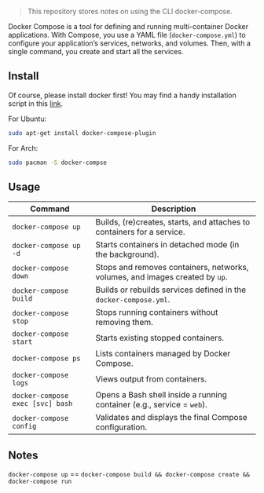 > This repository stores notes on using the CLI docker-compose.

Docker Compose is a tool for defining and running multi-container Docker applications.
With Compose, you use a YAML file (`docker-compose.yml`) to configure your application’s services,
networks, and volumes. Then, with a single command, you create and start all the services.

## Install

Of course, please install docker first!
You may find a handy installation script in this [link](https://github.com/bruceChanJianLe/ansible-docker).

For Ubuntu:  
```bash
sudo apt-get install docker-compose-plugin
```

For Arch:  
```bash
sudo pacman -S docker-compse
```

## Usage

Command                        | Description                                                                 
---|---
`docker-compose up`           | Builds, (re)creates, starts, and attaches to containers for a service.
`docker-compose up -d`        | Starts containers in detached mode (in the background).
`docker-compose down`         | Stops and removes containers, networks, volumes, and images created by `up`.
`docker-compose build`        | Builds or rebuilds services defined in the `docker-compose.yml`.
`docker-compose stop`         | Stops running containers without removing them.
`docker-compose start`        | Starts existing stopped containers.
`docker-compose ps`           | Lists containers managed by Docker Compose.
`docker-compose logs`         | Views output from containers.
`docker-compose exec [svc] bash` | Opens a Bash shell inside a running container (e.g., service = `web`).
`docker-compose config`       | Validates and displays the final Compose configuration.


## Notes

`docker-compose up` == `docker-compose build && docker-compose create && docker-compose run`
